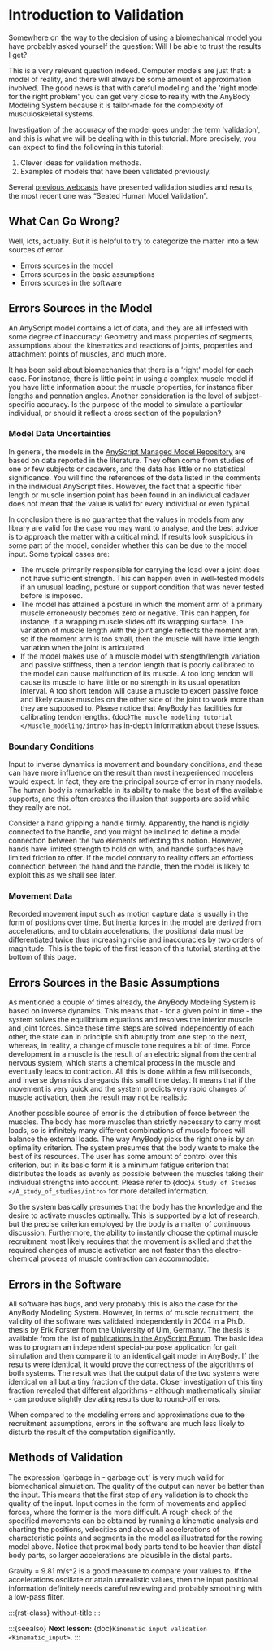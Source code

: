 # Introduction to Validation

Somewhere on the way to the decision of using a biomechanical model you
have probably asked yourself the question: Will I be able to trust the
results I get?

This is a very relevant question indeed. Computer models are just that:
a model of reality, and there will always be some amount of
approximation involved. The good news is that with careful modeling and
the 'right model for the right problem' you can get very close to
reality with the AnyBody Modeling System because it is tailor-made
for the complexity of musculoskeletal systems.

Investigation of the accuracy of the model goes under the term
'validation', and this is what we will be dealing with in this tutorial.
More precisely, you can expect to find the following in this tutorial:

1. Clever ideas for validation methods.
2. Examples of models that have been validated previously.

Several [previous
webcasts](https://www.anybodytech.com/anybody.html?fwd=webcasts) have
presented validation studies and results, the most recent one was
“Seated Human Model Validation”.

## What Can Go Wrong?

Well, lots, actually. But it is helpful to try to categorize the matter
into a few sources of error.

- Errors sources in the model
- Errors sources in the basic assumptions
- Errors sources in the software

## Errors Sources in the Model

An AnyScript model contains a lot of data, and they are all infested
with some degree of inaccuracy: Geometry and mass properties of
segments, assumptions about the kinematics and reactions of joints,
properties and attachment points of muscles, and much more.

It has been said about biomechanics that there is a 'right' model for
each case. For instance, there is little point in using a complex muscle
model if you have little information about the muscle properties, for
instance fiber lengths and pennation angles. Another consideration is
the level of subject-specific accuracy. Is the purpose of the model to
simulate a particular individual, or should it reflect a cross section
of the population?

### Model Data Uncertainties

In general, the models in the [AnyScript Managed Model
Repository](http://www.anybodytech.com/anybody.html?fwd=modelrepository)
are based on data reported in the literature. They often come from
studies of one or few subjects or cadavers, and the data has little or
no statistical significance. You will find the references of the data
listed in the comments in the individual AnyScript files. However, the
fact that a specific fiber length or muscle insertion point has been
found in an individual cadaver does not mean that the value is valid for
every individual or even typical.

In conclusion there is no guarantee that the values in models from any
library are valid for the case you may want to analyse, and the best
advice is to approach the matter with a critical mind. If results look
suspicious in some part of the model, consider whether this can be due
to the model input. Some typical cases are:

- The muscle primarily responsible for carrying the load over a joint
  does not have sufficient strength. This can happen even in
  well-tested models if an unusual loading, posture or support
  condition that was never tested before is imposed.
- The model has attained a posture in which the moment arm of a primary
  muscle erroneously becomes zero or negative. This can happen, for
  instance, if a wrapping muscle slides off its wrapping surface. The
  variation of muscle length with the joint angle reflects the moment
  arm, so if the moment arm is too small, then the muscle will have
  little length variation when the joint is articulated.
- If the model makes use of a muscle model with stength/length
  variation and passive stiffness, then a tendon length that is poorly
  calibrated to the model can cause malfunction of its muscle. A too
  long tendon will cause its muscle to have little or no strength in
  its usual operation interval. A too short tendon will cause a muscle
  to excert passive force and likely cause muscles on the other side of
  the joint to work more than they are supposed to. Please notice that
  AnyBody has facilities for calibrating tendon lengths. {doc}`The muscle modeling tutorial </Muscle_modeling/intro>` has
  in-depth information about these issues.

### Boundary Conditions

Input to inverse dynamics is movement and boundary conditions, and these
can have more influence on the result than most inexperienced modelers
would expect. In fact, they are the principal source of error in many
models. The human body is remarkable in its ability to make the best of
the available supports, and this often creates the illusion that
supports are solid while they really are not.

Consider a hand gripping a handle firmly. Apparently, the hand is
rigidly connected to the handle, and you might be inclined to define a
model connection between the two elements reflecting this notion.
However, hands have limited strength to hold on with, and handle
surfaces have limited friction to offer. If the model contrary to
reality offers an effortless connection between the hand and the handle,
then the model is likely to exploit this as we shall see later.

### Movement Data

Recorded movement input such as motion capture data is usually in the
form of positions over time. But inertia forces in the model are derived
from accelerations, and to obtain accelerations, the positional data
must be differentiated twice thus increasing noise and inaccuracies by
two orders of magnitude. This is the topic of the first lesson of this
tutorial, starting at the bottom of this page.

## Errors Sources in the Basic Assumptions

As mentioned a couple of times already, the AnyBody Modeling System is
based on inverse dynamics. This means that - for a given point in time -
the system solves the equilibrium equations and resolves the interior
muscle and joint forces. Since these time steps are solved independently
of each other, the state can in principle shift abruptly from one step
to the next, whereas, in reality, a change of muscle tone requires a bit
of time. Force development in a muscle is the result of an electric
signal from the central nervous system, which starts a chemical process
in the muscle and eventually leads to contraction. All this is done
within a few milliseconds, and inverse dynamics disregards this small
time delay. It means that if the movement is very quick and the system
predicts very rapid changes of muscle activation, then the result may
not be realistic.

Another possible source of error is the distribution of force between
the muscles. The body has more muscles than strictly necessary to carry
most loads, so is infinitely many different combinations of muscle
forces will balance the external loads. The way AnyBody picks the right
one is by an optimality criterion. The system presumes that the body
wants to make the best of its resources. The user has some amount of
control over this criterion, but in its basic form it is a minimum
fatigue criterion that distributes the loads as evenly as possible
between the muscles taking their individual strengths into account.
Please refer to {doc}`A Study of Studies </A_study_of_studies/intro>` for more detailed
information.

So the system basically presumes that the body has the knowledge and the
desire to activate muscles optimally. This is supported by a lot of
research, but the precise criterion employed by the body is a matter of
continuous discussion. Furthermore, the ability to instantly choose the
optimal muscle recruitment most likely requires that the movement is
skilled and that the required changes of muscle activation are not
faster than the electro-chemical process of muscle contraction can
accommodate.

## Errors in the Software

All software has bugs, and very probably this is also the case for the
AnyBody Modeling System. However, in terms of muscle recruitment, the
validity of the software was validated independently in 2004 in a Ph.D.
thesis by Erik Forster from the University of Ulm, Germany. The thesis
is available from the list of [publications in the AnyScript
Forum](https://www.anybodytech.com/anybody.html?fwd=publications).
The basic idea was to program an independent special-purpose application
for gait simulation and then compare it to an identical gait model in
AnyBody. If the results were identical, it would prove the correctness
of the algorithms of both systems. The result was that the output data
of the two systems were identical on all but a tiny fraction of the
data. Closer investigation of this tiny fraction revealed that different
algorithms - although mathematically similar - can produce slightly
deviating results due to round-off errors.

When compared to the modeling errors and approximations due to the
recruitment assumptions, errors in the software are much less likely to
disturb the result of the computation significantly.

## Methods of Validation

The expression 'garbage in - garbage out' is very much valid for
biomechanical simulation. The quality of the output can never be better
than the input. This means that the first step of any validation is to
check the quality of the input. Input comes in the form of movements and
applied forces, where the former is the more difficult. A rough check of
the specified movements can be obtained by running a kinematic analysis
and charting the positions, velocities and above all accelerations of
characteristic points and segments in the model as illustrated for the
rowing model above. Notice that proximal body parts tend to be heavier
than distal body parts, so larger accelerations are plausible in the
distal parts.

Gravity = 9.81 m/s^2 is a good measure to compare your values to. If the
accelerations oscillate or attain unrealistic values, then the input
positional information definitely needs careful reviewing and probably
smoothing with a low-pass filter.

:::{rst-class} without-title
:::

:::{seealso}
**Next lesson:** {doc}`Kinematic input validation <Kinematic_input>`.
:::
